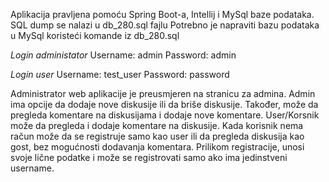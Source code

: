 Aplikacija pravljena pomoću Spring Boot-a, Intellij i MySql baze podataka. SQL dump se nalazi u db_280.sql fajlu
Potrebno je napraviti bazu podataka u MySql koristeći komande iz db_280.sql

*Login administator*
Username: admin
Password: admin

*Login user*
Username: test_user
Password: password

Administrator web aplikacije je preusmjeren na stranicu za admina. Admin ima opcije da dodaje
nove diskusije ili da briše diskusije. Također, može da pregleda komentare na diskusijama i 
dodaje nove komentare. User/Korsnik može da pregleda i dodaje komentare na diskusije. 
Kada korisnik nema račun može da se registruje samo kao user ili da pregleda diskusija kao gost,
bez mogućnosti dodavanja komentara. Prilikom registracije, unosi svoje lične podatke i može se 
registrovati samo ako ima jedinstveni username.
